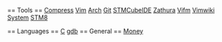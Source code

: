 == Tools ==
[Compress](Compress)
[Vim](Vim)
[Arch](Arch)
[Git](Git)
[STMCubeIDE](STMCubeIDE)
[Zathura](Zathura)
[Vifm](Vifm)
[Vimwiki](Vimwiki)
[System](System)
[STM8](STM8)

== Languages ==
[C](C)
[gdb](gdb)
== General ==
[Money](Money)
